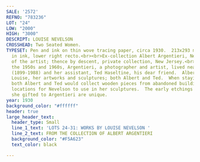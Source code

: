 ```yaml
---
SALE: '2572'
REFNO: "783236"
LOT: "24"
LOW: "2000"
HIGH: "3000"
DESCRIPT: LOUISE NEVELSON
CROSSHEAD: Two Seated Women.
TYPESET: Pen and ink on thin wove tracing paper, circa 1930.  213x293 mm; 8⅜x11⅝ inches.  Signed
  in ink, lower right recto.<br><br>Ex-collection Albert Argentieri, New Jersey, friend
  of the artist; thence by descent, private collection, New Jersey.<br><br>During
  the 1950s and 1960s, Argentieri, a photographer and artist, lived near Louise Nevelson
  (1899-1988) and her assistant, Ted Haseltine, his dear friend.  Albert photographed
  Louise, her artworks and sculptures; both Albert and Ted.  When staying in New Jersey,
  both Albert and Ted would collect wooden pieces from abandoned buildings and other
  locations for Nevelson to use in her sculptures.  The early etchings and drawings
  she gifted to Argentieri are unique.
year: 1930
background_color: "#ffffff"
header: true
large_header_text:
  header_type: Small
  line_1_text: 'LOTS 24-31: WORKS BY LOUISE NEVELSON '
  line_2_text: FROM THE COLLECTION OF ALBERT ARGENTIERI
  background_color: "#F5A623"
  text_color: black

---
```

